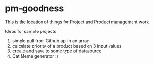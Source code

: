 # pm-goodness

This is the location of things for Project and Product management work

Ideas for sample projects
1. simple pull from Github api in an array
2. calculate priority of a product based on 3 input values
3. create and save to some type of datasource
4. Cat Meme generator :)
